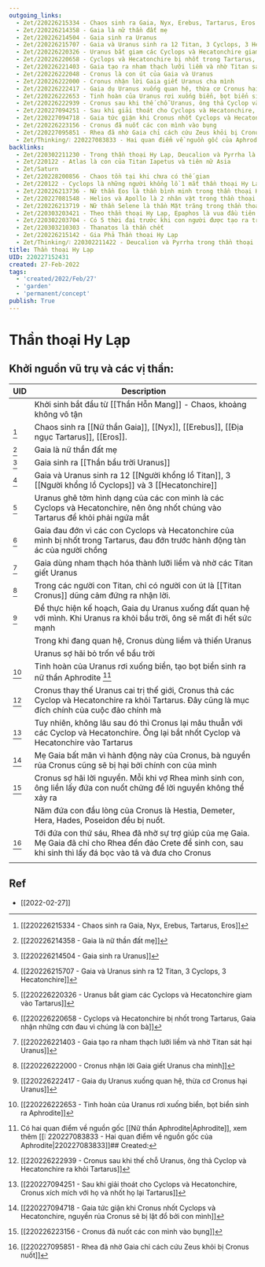 ```yaml
---
outgoing_links:
  - Zet/220226215334 - Chaos sinh ra Gaia, Nyx, Erebus, Tartarus, Eros
  - Zet/220226214358 - Gaia là nữ thần đất mẹ
  - Zet/220226214504 - Gaia sinh ra Uranus
  - Zet/220226215707 - Gaia và Uranus sinh ra 12 Titan, 3 Cyclops, 3 Hecatonchire
  - Zet/220226220326 - Uranus bắt giam các Cyclops và Hecatonchire giam vào Tartarus
  - Zet/220226220658 - Cyclops và Hecatonchire bị nhốt trong Tartarus, Gaia nhận những cơn đau vì chúng là con bà
  - Zet/220226221403 - Gaia tạo ra nham thạch lưỡi liềm và nhờ Titan sát hại Uranus
  - Zet/220226222048 - Cronus là con út của Gaia và Uranus
  - Zet/220226222000 - Cronus nhận lời Gaia giết Uranus cha mình
  - Zet/220226222417 - Gaia dụ Uranus xuống quan hệ, thừa cơ Cronus hại Uranus
  - Zet/220226222653 - Tinh hoàn của Uranus rơi xuống biển, bọt biển sinh ra Aphrodite
  - Zet/220226222939 - Cronus sau khi thế chỗ Uranus, ông thả Cyclop và Hecatonchire ra khỏi Tartarus
  - Zet/220227094251 - Sau khi giải thoát cho Cyclops và Hecatonchire, Cronus xích mích với họ và nhốt họ lại Tartarus
  - Zet/220227094718 - Gaia tức giận khi Cronus nhốt Cyclops và Hecatonchire, nguyền rủa Cronus sẽ bị lật đổ bởi con mình
  - Zet/220226223156 - Cronus đã nuốt các con mình vào bụng
  - Zet/220227095851 - Rhea đã nhờ Gaia chỉ cách cứu Zeus khỏi bị Cronus nuốt
  - Zet/Thinking/❕ 220227083833 - Hai quan điểm về nguồn gốc của Aphrodite
backlinks:
  - Zet/220302211230 - Trong thần thoại Hy Lạp, Deucalion và Pyrrha là đôi vợ chống sống sót sau Đại Hồng Thủy
  - Zet/220122 - Atlas là con của Titan Iapetus và tiên nữ Asia
  - Zet/Saturn
  - Zet/220228200856 - Chaos tồn tại khi chưa có thế gian
  - Zet/220122 - Cyclops là những người khổng lồ 1 mắt thần thoại Hy Lạp
  - Zet/220226213736 - Nữ thần Eos là thần bình minh trong thần thoại Hy Lạp
  - Zet/220227081548 - Helios và Apollo là 2 nhân vật trong thần thoại Hy Lạp
  - Zet/220226213719 - Nữ thần Selene là thần Mặt trăng trong thần thoại Hy Lạp
  - Zet/220303203421 - Theo thần thoại Hy Lạp, Epaphos là vua đầu tiên của Ai Cập
  - Zet/220302203704 - Có 5 thời đại trước khi con người được tạo ra trong Thần Thoại Hy Lạp
  - Zet/220303210303 - Thanatos là thần chết
  - Zet/220226215142 - Gia Phả Thần thoại Hy Lạp
  - Zet/Thinking/❕ 220302211422 - Deucalion và Pyrrha trong thần thoại Hy Lạp là phiên bản của Noah
title: Thần thoại Hy Lạp
UID: 220227152431
created: 27-Feb-2022
tags:
  - 'created/2022/Feb/27'
  - 'garden'
  - 'permanent/concept'
publish: True
---
```

# Thần thoại Hy Lạp

## Khởi nguồn vũ trụ và các vị thần:

| UID             | Description                                                                                                                                                       |
| --------------- | ----------------------------------------------------------------------------------------------------------------------------------------------------------------- |
|                 | Khởi sinh bắt đầu từ [[Thần Hỗn Mang]] - Chaos, khoảng không vô tận                                                                                               |
| [^220226215334] | Chaos sinh ra [[Nữ thần Gaia]], [[Nyx]], [[Erebus]], [[Địa ngục Tartarus]], [[Eros]].                                                                             |
| [^220226214358] | Gaia là nữ thần đất mẹ                                                                                                                                            |
| [^220226214504] | Gaia sinh ra [[Thần bầu trời Uranus]]                                                                                                                             |
| [^220226215707] | Gaia và Uranus sinh ra 12 [[Người khổng lồ Titan]], 3 [[Người khổng lồ Cyclops]] và 3 [[Hecatonchire]]                                                            |
| [^220226220326] | Uranus ghê tởm hình dạng của các con mình là các Cyclops và Hecatonchire, nên ông nhốt chúng vào Tartarus để khỏi phải ngứa mắt                                   |
| [^220226220658] | Gaia đau đớn vì các con Cyclops và Hecatonchire của mình bị nhốt trong Tartarus, đau đớn trước hành động tàn ác của người chồng                                   |
| [^220226221403] | Gaia dùng nham thạch hóa thành lưỡi liềm và nhờ các Titan giết Uranus                                                                                             |
| [^220226222000] | Trong các người con Titan, chỉ có người con út là [[Titan Cronus]] dũng cảm đứng ra nhận lời.                                                                     |
| [^220226222417] | Để thực hiện kế hoạch, Gaia dụ Uranus xuống đất quan hệ với mình. Khi Uranus ra khỏi bầu trời, ông sẽ mất đi hết sức mạnh                                         |
|                 | Trong khi đang quan hệ, Cronus dùng liềm và thiến Uranus                                                                                                          |
|                 | Uranus sợ hãi bỏ trốn về bầu trời                                                                                                                                 |
| [^220226222653] | Tinh hoàn của Uranus rơi xuống biển, tạo bọt biển sinh ra nữ thần Aphrodite [^Aphrodite]                                                                          |
| [^220226222939] | Cronus thay thế Uranus cai trị thế giới, Cronus thả các Cyclop và Hecatonchire ra khỏi Tartarus. Đây cũng là mục đích chính của cuộc đảo chính mà                 |
| [^220227094251] | Tuy nhiên, không lâu sau đó thì Cronus lại mâu thuẫn với các Cyclop và Hecatonchire. Ông lại bắt nhốt Cyclop và Hecatonchire vào Tartarus                         |
| [^220227094718] | Mẹ Gaia bất mãn vì hành động này của Cronus, bà nguyền rủa Cronus cũng sẽ bị hại bởi chính con của mình                                                           |
| [^220226223156] | Cronus sợ hãi lời nguyền. Mỗi khi vợ Rhea mình sinh con, ông liền lấy đứa con nuốt chửng để lời nguyền không thể xảy ra                                           |
|                 | Năm đứa con đầu lòng của Cronus là Hestia, Demeter, Hera, Hades, Poseidon đều bị nuốt.                                                                            |
| [^220227095851] | Tới đứa con thứ sáu, Rhea đã nhờ sự trợ giúp của mẹ Gaia. Mẹ Gaia đã chỉ cho Rhea đến đảo Crete để sinh con, sau khi sinh thì lấy đá bọc vào tã và đưa cho Cronus |
|                 |                                                                                                                                                                   |


## Ref
[^220226215334]:[[220226215334 - Chaos sinh ra Gaia, Nyx, Erebus, Tartarus, Eros]]
[^220226214358]:[[220226214358 - Gaia là nữ thần đất mẹ]]
[^220226214504]:[[220226214504 - Gaia sinh ra Uranus]]
[^220226215707]:[[220226215707 - Gaia và Uranus sinh ra 12 Titan, 3 Cyclops, 3 Hecatonchire]]
[^220226220326]:[[220226220326 - Uranus bắt giam các Cyclops và Hecatonchire giam vào Tartarus]]
[^220226220658]:[[220226220658 - Cyclops và Hecatonchire bị nhốt trong Tartarus, Gaia nhận những cơn đau vì chúng là con bà]]
[^220226221403]:[[220226221403 - Gaia tạo ra nham thạch lưỡi liềm và nhờ Titan sát hại Uranus]]
[^220226222048]:[[220226222048 - Cronus là con út của Gaia và Uranus]]
[^220226222000]:[[220226222000 - Cronus nhận lời Gaia giết Uranus cha mình]]
[^220226222417]:[[220226222417 - Gaia dụ Uranus xuống quan hệ, thừa cơ Cronus hại Uranus]]
[^220226222653]:[[220226222653 - Tinh hoàn của Uranus rơi xuống biển, bọt biển sinh ra Aphrodite]]
[^220226222939]:[[220226222939 - Cronus sau khi thế chỗ Uranus, ông thả Cyclop và Hecatonchire ra khỏi Tartarus]]
[^220227094251]:[[220227094251 - Sau khi giải thoát cho Cyclops và Hecatonchire, Cronus xích mích với họ và nhốt họ lại Tartarus]]
[^220227094718]:[[220227094718 - Gaia tức giận khi Cronus nhốt Cyclops và Hecatonchire, nguyền rủa Cronus sẽ bị lật đổ bởi con mình]]
[^220226223156]:[[220226223156 - Cronus đã nuốt các con mình vào bụng]]
[^220227095851]:[[220227095851 - Rhea đã nhờ Gaia chỉ cách cứu Zeus khỏi bị Cronus nuốt]]
[^Aphrodite]: Có hai quan điểm về nguồn gốc [[Nữ thần Aphrodite|Aphrodite]], xem thêm [[❕ 220227083833 - Hai quan điểm về nguồn gốc của Aphrodite|220227083833]]## Created:
- [[2022-02-27]]

